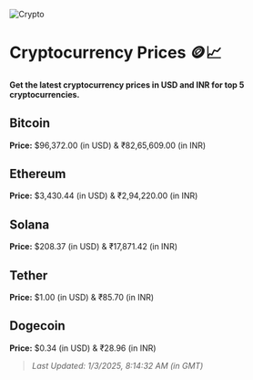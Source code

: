 
![Crypto](https://www.techguide.com.au/wp-content/uploads/2020/11/crypto3.jpeg)

# Cryptocurrency Prices 🪙📈

#### Get the latest cryptocurrency prices in USD and INR for top 5 cryptocurrencies.

## Bitcoin

**Price:** $96,372.00 (in USD) & ₹82,65,609.00 (in INR)

## Ethereum

**Price:** $3,430.44 (in USD) & ₹2,94,220.00 (in INR)

## Solana

**Price:** $208.37 (in USD) & ₹17,871.42 (in INR)

## Tether

**Price:** $1.00 (in USD) & ₹85.70 (in INR)

## Dogecoin

**Price:** $0.34 (in USD) & ₹28.96 (in INR)

> _Last Updated: 1/3/2025, 8:14:32 AM (in GMT)_
